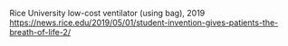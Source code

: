 Rice University low-cost ventilator (using bag), 2019
https://news.rice.edu/2019/05/01/student-invention-gives-patients-the-breath-of-life-2/
